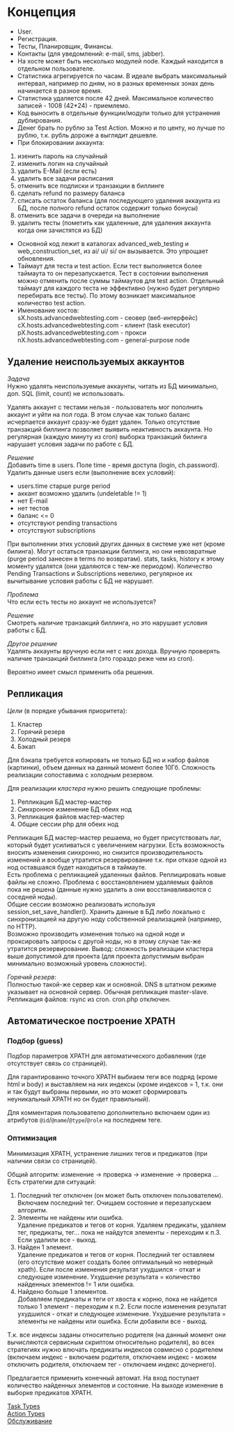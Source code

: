 Концепция
=========
* User.
* Регистрация.
* Тесты, Планировщик, Финансы.
* Контакты (для уведомлений: e-mail, sms, jabber).
* На хосте может быть несколько модулей node. Каждый находится в отдельном пользователе.
* Статистика агрегируется по часам. В идеале выбрать максимальный интервал, например по дням, но в разных временных зонах день начинается в разное время.
* Статистика удаляется после 42 дней. Максимальное количество записей - 1008 (42*24) - приемлемо.
* Код выносить в отдельные функции/модули только для устранения дублирования.
* Денег брать по рублю за Test Action. Можно и по центу, но лучше по рублю, т.к. рубль дороже а выглядит дешевле.
* При блокировании аккаунта:
 1. изенить пароль на случайный
 2. изменить логин на случайный
 3. удалить E-Mail (если есть)
 4. удалить все задачи расписания
 5. отменить все подписки и транзакции в биллинге
 6. сделать refund по размеру баланса
 6. списать остаток баланса (для последующего удаления аккаунта из БД, после полного refund остаток содержит только бонусы)
 7. отменить все задачи в очереди на выполнение
 8. удалить тесты (пометить как удаленные, для удаления аккаунта когда они зачистятся из БД)
* Основной код лежит в каталогах advanced_web_testing и web_construction_set, из ai/ ui/ si/ он вызывается. Это упрощает обновления.
* Таймаут для теста и test action. Если тест выполняется более таймаута то он перезапускается. Тест в состоянии выполнения
 можно отменить после суммы таймаутов для test action. Отдельный таймаут для каждого теста не эффективно (нужно будет регулярно перебирать
 все тесты). По этому возникает максимальное количество test action.
* Именование хостов:  
sX.hosts.advancedwebtesting.com - сеовер (веб-интерфейс)  
cX.hosts.advancedwebtesting.com - клиент (task executor)  
pX.hosts.advancedwebtesting.com - прокси  
nX.hosts.advancedwebtesting.com - general-purpose node  

Удаление неиспользуемых аккаунтов
---------------------------------
*Задача*  
Нужно удалять неиспользуемые аккаунты, читать из БД минимально, доп. SQL (limit, count) не использовать.

Удалять аккаунт с тестами нельзя - пользователь мог пополнить аккаунт и уйти на пол года.
В этом случае как только баланс исчерпается аккаунт сразу-же будет удален.
Только отсутствие транзакций биллинга позволяет выявить неактивность аккаунта.
Но регулярная (каждую минуту из cron) выборка транзакций билинга нарушает условия задачи по работе с БД.

*Решение*  
Добавить time в users.
Поле time - время доступа (login, ch.password).
Удалить данные users если (выполнение всех условий):
* users.time старше purge period
* аккант возможно удалить (undeletable != 1)
* нет E-mail
* нет тестов
* баланс <= 0
* отсутствуют pending transactions
* отсутствуют subscriptions

При выполнении этих условий других данных в системе уже нет (кроме билинга).
Могут остаться транзакции биллинга, но они невозвратные (purge period занесен в terms по возвратам).
stats, tasks, history к этому моменту удалятся (они удаляются с тем-же периодом).
Количество Pending Transactions и Subscriptions невелико, регулярное их вычитывание условия работы с БД не нарушает.

*Проблема*  
Что если есть тесты но аккаунт не используется?

*Решение*  
Смотреть наличие транзакций биллинга, но это нарушает условия работы с БД.

*Другое решение*  
Удалять аккаунты вручную если нет с них дохода.
Вручную проверять наличие транзакций биллинга (это гораздо реже чем из cron).

Вероятно имеет смысл применить оба решения.

Репликация
----------
*Цели* (в порядке убывания приоритета):
1. Кластер
2. Горячий резерв
3. Холодный резерв
4. Бэкап

Для бэкапа требуется копировать не только БД но и набор файлов (картинки), объем данных на данный момент более 10Гб.
Сложность реализации сопоставима с холодным резервом.

Для реализации *кластера* нужно решить следующие проблемы:  
1. Репликация БД мастер-мастер
2. Синхронное изменение БД обеих нод
3. Репликация файлов мастер-мастер
4. Общие сессии php для обеих нод

Репликация БД мастер-мастер решаема, но будет присутствовать лаг, который будет усиливаться с увеличением нагрузки.
Есть возможность вносить изменения синхронно, но снизится производительность изменений и вообще утратится резервирование
т.к. при отказе одной из нод оставшаяся будет находиться в таймауте.  
Есть проблема с репликацией удаленных файлов. Реплицировать новые файлы не сложно.
Проблема с восстановлением удаляемых файлов пока не решена (данные нужно удалить а они восстанавливаются с соседней ноды).  
Общие сессии возможно реализовать используя session_set_save_handler(). Хранить данные в БД либо локально с синхронизацией
на другую ноду собственной реализацией (например, по HTTP).  
Возможно производить изменения только на одной ноде и проксировать запросы с другой ноды, но в этому случае так-же утратится резервирование.
Вывод: сложность реализации кластера выше допустимой для проекта (для проекта допустимым выбран минимально возможный уровень сложности).

*Горячий резерв*:  
Полностью такой-же сервер как и основной. DNS в штатном режиме указывает на основной сервер.
Обычная репликация master-slave.
Репликация файлов: rsync из cron.
cron.php отключен.

Автоматическое построение XPATH
-------------------------------

### Подбор (guess)
Подбор параметров XPATH для автоматического добавления (где отсутствует связь со страницей).

Для гарантированно точного XPATH выбиаем теги все подряд (кроме html и body)
и выставляем на них индексы (кроме индексов = 1, т.к. они и так будут выбраны первыми,
но это может сформировать неуникальный XPATH но он будет правильный).

Для комментария пользователю дополнительно включаем
один из атрибутов `@id`/`@name`/`@type`/`@role`
на последнем теге.

### Оптимизация
Минимизация XPATH, устранение лишних тегов и предикатов (при наличии связи со страницей).

Общий алгоритм: изменение -> проверка -> изменение -> проверка ...  
Есть стратегии для ситуаций:
1. Последний тег отключен (он может быть отключен пользователем).  
 Включаем последний тег. Очищаем состояние и перезапускаем алгоритм.
2. Элементы не найдены или ошибка.  
 Удаление предикатов и тегов от корня. Удаляем предикаты, удаляем тег, предикаты, тег... пока не найдутся элементы - переходим к п.3.
 Если удалили все - выход.
3. Найден 1 элемент.  
 Удаление предикатов и тегов от корня.
 Последний тег оставляем (его отсутствие может создать более оптимальный но неверный xpath).
 Если после изменения результат ухудшился - откат и следующее изменение.
 Ухудшение результата = количество найденных элементов != 1 или ошибка.
4. Найдено больше 1 элементов.  
 Добавляем предикаты и теги от хвоста к корню, пока не найдется только 1 элемент - переходим к п.2.
 Если после изменения результат ухудшился - откат и следующее изменение.
 Ухудшение результата = элементы не найдены или ошибка.
 Если добавили все - выход.

Т.к. все индексы заданы относительно родителя (на данный момент они вычисляются сервисным скриптом относительно родителя),
во всех стратегиях нужно влючать предикаты индексов совмесно с родителем
(включаем индекс - включаем родителя, отключаем индекс - можем отключить родителя, отключаем тег - отключаем индекс дочернего).

Предлагается применить конечный автомат.
На вход поступает количество найденных элементов и состояние.
На выходе изменение в выборке предикатов XPATH.

[Task Types](task_types.md)  
[Action Types](action_types.md)  
[Обслуживание](maintanance.md)  
